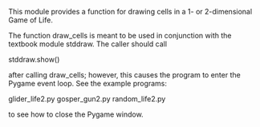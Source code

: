 This module provides a function for drawing cells in a
1- or 2-dimensional Game of Life.

The function draw_cells is meant to be used in conjunction
with the textbook module stddraw. The caller should call

stddraw.show()

after calling draw_cells; however, this causes the program
to enter the Pygame event loop. See the example programs:

glider_life2.py
gosper_gun2.py
random_life2.py

to see how to close the Pygame window.
